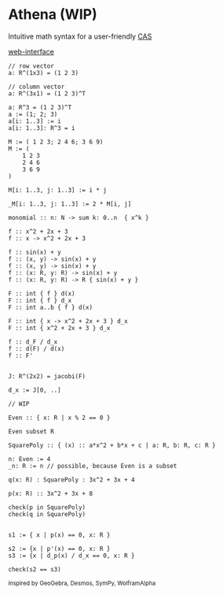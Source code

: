 # Athena (WIP)

Intuitive math syntax for a user-friendly [CAS](https://en.wikipedia.org/wiki/Computer_algebra_system)

[web-interface](https://dlamei.github.io/Athena/)

```
// row vector
a: R^(1x3) = (1 2 3)

// column vector
a: R^(3x1) = (1 2 3)^T

a: R^3 = (1 2 3)^T
a := (1; 2; 3)
a[i: 1..3] := i
a[i: 1..3]: R^3 = i

M := ( 1 2 3; 2 4 6; 3 6 9)
M := (
    1 2 3
    2 4 6
    3 6 9
)

M[i: 1..3, j: 1..3] := i * j

_M[i: 1..3, j: 1..3] := 2 * M[i, j]

monomial :: n: N -> sum k: 0..n  { x^k }

f :: x^2 + 2x + 3
f :: x -> x^2 + 2x + 3

f :: sin(x) + y
f :: (x, y) -> sin(x) + y
f :: (x, y) -> sin(x) + y
f :: (x: R, y: R) -> sin(x) + y
f :: (x: R, y: R) -> R { sin(x) + y }

F :: int { f } d(x)
F :: int { f } d_x
F :: int a..b { f } d(x)

F :: int { x -> x^2 + 2x + 3 } d_x
F :: int { x^2 + 2x + 3 } d_x

f :: d_F / d_x
f :: d(F) / d(x)
f :: F'


J: R^(2x2) = jacobi(F)

d_x := J[0, ..]

// WIP

Even :: { x: R | x % 2 == 0 }

Even subset R

SquarePoly :: { (x) :: a*x^2 + b*x + c | a: R, b: R, c: R }

n: Even := 4
_n: R := n // possible, because Even is a subset

q(x: R) : SquarePoly : 3x^2 + 3x + 4

p(x: R) :: 3x^2 + 3x + 8

check(p in SquarePoly)
check(q in SquarePoly)


s1 := { x | p(x) == 0, x: R }

s2 := {x | p'(x) == 0, x: R }
s3 := {x | d_p(x) / d_x == 0, x: R }

check(s2 == s3)

```

<sub> inspired by GeoGebra, Desmos, SymPy, WolframAlpha </sub>
